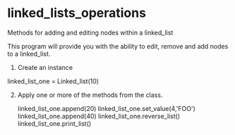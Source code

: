 # linked_lists_operations

Methods for adding and editing nodes within a linked_list

This program will provide you with the ability to edit, remove and add nodes to a linked_list.

1. Create an instance

  linked_list_one = Linked_list(10)
  
2. Apply one or more of the methods from the class.

    linked_list_one.append(20)
    linked_list_one.set_value(4,'FOO')
    linked_list_one.append(40)
    linked_list_one.reverse_list()
    linked_list_one.print_list()
    
 
